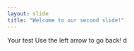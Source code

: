 ```yaml
---
layout: slide
title: "Welcome to our second slide!"
---
```

Your test
Use the left arrow to go back!
d
